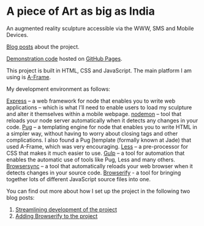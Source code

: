 # A piece of Art as big as India
An augmented reality sculpture accessible via the WWW, SMS and Mobile Devices.

[Blog posts](http://joelgethinlewis.com/category/projects/a-piece-of-art-as-big-as-india/) about the project.

[Demonstration code](https://jgl.github.io/APieceOfArtAsBigAsIndia/) hosted on [GitHub Pages](https://pages.github.com/).

This project is built in HTML, CSS and JavaScript. The main platform I am using is [A-Frame](http://a-frame.io/).

My development environment as follows:

[Express](http://expressjs.com/) – a web framework for node that enables you to write web applications – which is what I’ll need to enable users to load my sculpture and alter it themselves within a mobile webpage.
[nodemon](http://nodemon.io/) – tool that reloads your node server automatically when it detects any changes in your code.
[Pug](https://github.com/pugjs/pug) – a templating engine for node that enables you to write HTML in a simpler way, without having to worry about closing tags and other complications. I also found a Pug [template (formally known at Jade) that used A-Frame, which was very encouraging.
[Less](http://lesscss.org/) – a pre-processor for CSS that makes it much easier to use.
[Gulp](http://gulpjs.com/) – a tool for automation that enables the automatic use of tools like Pug, Less and many others.
[Browsersync](https://www.browsersync.io/) – a tool that automatically reloads your web browser when it detects changes in your source code.
[Browserify](http://browserify.org/) - a tool for bringing together lots of different JavaScript source files into one.

You can find out more about how I set up the project in the following two blog posts:

1. [Streamlining development of the project](http://joelgethinlewis.com/2016/10/19/streamlining-development/)
2. [Adding Browserify to the project](http://joelgethinlewis.com/2016/10/28/adding-browserify-to-the-project/)
